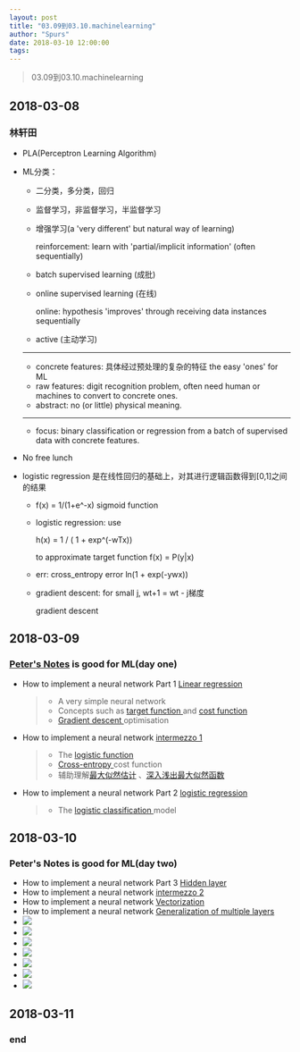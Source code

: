 ```yaml
---
layout: post
title: "03.09到03.10.machinelearning"
author: "Spurs"
date: 2018-03-10 12:00:00
tags:
---
```


> 03.09到03.10.machinelearning

<!-- more -->

## 2018-03-08

### 林轩田

- PLA(Perceptron Learning Algorithm)

- ML分类：

  - 二分类，多分类，回归

  - 监督学习，非监督学习，半监督学习

  - 增强学习(a 'very different' but natural way of learning)

    reinforcement: learn with 'partial/implicit information' (often sequentially)

  - batch supervised learning (成批)

  - online supervised learning (在线)

    online: hypothesis 'improves' through receiving data instances sequentially

  - active (主动学习)

  ---

  - concrete features: 具体经过预处理的复杂的特征 the easy 'ones' for ML
  - raw features: digit recognition problem, often need human or machines to convert to concrete ones.
  - abstract: no (or little) physical meaning.

  ---

  - focus: binary classification or regression from a batch of supervised data with concrete features.

- No free lunch

- logistic regression 是在线性回归的基础上，对其进行逻辑函数得到[0,1]之间的结果

  - f(x) = 1/(1+e^-x)   sigmoid function

  - logistic regression: use

    h(x) = 1 / ( 1 + exp^(-wTx))

    to approximate target function f(x) = P(y|x)

  - err: cross_entropy error ln(1 + exp(-ywx))

  - gradient descent: for small j, wt+1 = wt - j梯度

    gradient descent

## 2018-03-09

### [Peter's Notes](https://peterroelants.github.io/) is good for ML(day one)

- How to implement a neural network Part 1 [Linear regression](https://peterroelants.github.io/posts/neural_network_implementation_part01/)

  > - A very simple neural network
  > - Concepts such as [target function ](http://peterroelants.github.io/posts/neural_network_implementation_part01/#Define-the-target-function)and [cost function](http://peterroelants.github.io/posts/neural_network_implementation_part01/#Define-the-cost-function)
  > - [Gradient descent ](http://peterroelants.github.io/posts/neural_network_implementation_part01/#Gradient-descent)optimisation

- How to implement a neural network [intermezzo 1](https://peterroelants.github.io/posts/neural_network_implementation_intermezzo01/)

  > - The [logistic function](http://peterroelants.github.io/posts/neural_network_implementation_intermezzo01/#Logistic-function)
  > - [Cross-entropy ](http://peterroelants.github.io/posts/neural_network_implementation_intermezzo01/#Cross-entropy-cost-function-for-the-logistic-function)cost function
  > - 辅助理解[最大似然估计](https://www.cnblogs.com/liliu/archive/2010/11/22/1883702.html) 、[深入浅出最大似然函数](https://www.jianshu.com/p/f1d3906e4a3e)

- How to implement a neural network Part 2 [logistic regression](https://peterroelants.github.io/posts/neural_network_implementation_part02/)

  > - The [logistic classification ](http://peterroelants.github.io/posts/neural_network_implementation_part02/#Logistic-function-and-cross-entropy-cost-function)model

## 2018-03-10

### Peter's Notes is good for ML(day two)

- How to implement a neural network Part 3 [Hidden layer](https://peterroelants.github.io/posts/neural_network_implementation_part03/)
- How to implement a neural network [intermezzo 2](https://peterroelants.github.io/posts/neural_network_implementation_intermezzo02/)
- How to implement a neural network [Vectorization](https://peterroelants.github.io/posts/neural_network_implementation_part04/)
- How to implement a neural network [Generalization of multiple layers](https://peterroelants.github.io/posts/neural_network_implementation_part05/)
- ![](https://github.com/spurscoder/spurscoder.github.io/raw/master/spurs/image/general/2018-03-11-0.JPG)
- ![](https://github.com/spurscoder/spurscoder.github.io/raw/master/spurs/image/general/2018-03-11-1.JPG)
- ![](https://github.com/spurscoder/spurscoder.github.io/raw/master/spurs/image/general/2018-03-11-2.JPG)
- ![](https://github.com/spurscoder/spurscoder.github.io/raw/master/spurs/image/general/2018-03-11-4.JPG)
- ![](https://github.com/spurscoder/spurscoder.github.io/raw/master/spurs/image/general/2018-03-11-5.JPG)
- ![](https://github.com/spurscoder/spurscoder.github.io/raw/master/spurs/image/general/2018-03-11-6.JPG)
- ![](https://github.com/spurscoder/spurscoder.github.io/raw/master/spurs/image/general/2018-03-11-7.JPG)

## 2018-03-11



### end

